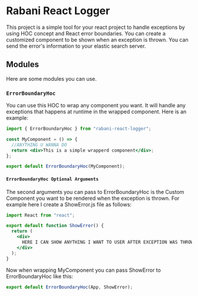 # Rabani React Logger

This project is a simple tool for your react project to handle exceptions by using HOC concept and React error boundaries.
You can create a customized component to be shown when an exception is thrown.
You can send the error's information to your elastic search server.

## Modules

Here are some modules you can use.

### `ErrorBoundaryHoc`

You can use this HOC to wrap any component you want.
It will handle any exceptions that happens at runtime in the wrapped component.
Here is an example:

```jsx
import { ErrorBoundaryHoc } from "rabani-react-logger";

const MyComponent = () => {
  //ANYTHING U WANNA DO
  return <div>This is a simple wrapperd component</div>;
};

export default ErrorBoundaryHoc(MyComponent);
```

#### `ErrorBoundaryHoc Optional Arguments`

The second arguments you can pass to ErrorBoundaryHoc is the Custom Component you want to be rendered when the exception is thrown.
For example here I create a ShowError.js file as follows:

```jsx
import React from "react";

export default function ShowError() {
  return (
    <div>
      HERE I CAN SHOW ANYTHING I WANT TO USER AFTER EXCEPTION WAS THROWN.
    </div>
  );
}
```

Now when wrapping MyComponent you can pass ShowError to ErrorBoundaryHoc like this:

```jsx
export default ErrorBoundaryHoc(App, ShowError);
```
